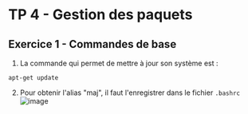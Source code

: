 # TP 4 - Gestion des paquets

## Exercice 1 - Commandes de base

1. La commande qui permet de mettre à jour son système est :
```
apt-get update
```

2. Pour obtenir l'alias "maj", il faut l'enregistrer dans le fichier ` .bashrc `
![image](https://user-images.githubusercontent.com/80455771/192150407-c687dc82-2ba2-4c56-9a8a-fcd3523d32fb.png)

